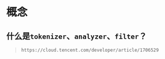 # 概念



## 什么是`tokenizer`、`analyzer`、`filter`？

> `https://cloud.tencent.com/developer/article/1706529`